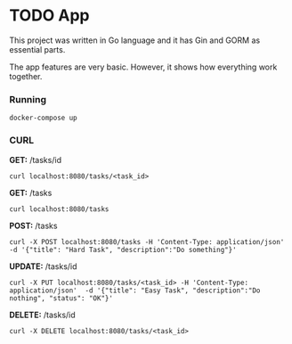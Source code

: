 # TODO App

This project was written in Go language and it has Gin and GORM as essential parts.

The app features are very basic. However, it shows how everything work together.


### Running

```
docker-compose up
```


### CURL


**GET:** /tasks/id
```
curl localhost:8080/tasks/<task_id>
```

**GET:** /tasks
```
curl localhost:8080/tasks
```

**POST:** /tasks
```
curl -X POST localhost:8080/tasks -H 'Content-Type: application/json'  -d '{"title": "Hard Task", "description":"Do something"}'
```

**UPDATE:** /tasks/id
```
curl -X PUT localhost:8080/tasks/<task_id> -H 'Content-Type: application/json'  -d '{"title": "Easy Task", "description":"Do nothing", "status": "OK"}'
```

**DELETE:** /tasks/id
```
curl -X DELETE localhost:8080/tasks/<task_id>
```
